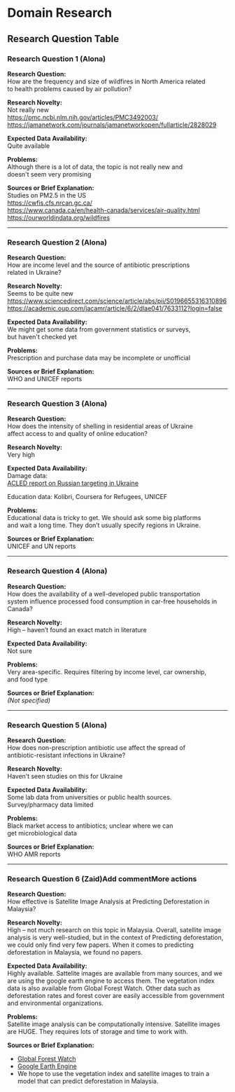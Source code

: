 # Domain Research

## Research Question Table

### Research Question 1 (Alona)

**Research Question:**  
How are the frequency and size of wildfires in North America related  
to health problems caused by air pollution?

**Research Novelty:**  
Not really new  
<https://pmc.ncbi.nlm.nih.gov/articles/PMC3492003/>  
<https://jamanetwork.com/journals/jamanetworkopen/fullarticle/2828029>

**Expected Data Availability:**  
Quite available

**Problems:**  
Although there is a lot of data, the topic is not really new and  
doesn't seem very promising

**Sources or Brief Explanation:**  
Studies on PM2.5 in the US  
<https://cwfis.cfs.nrcan.gc.ca/>  
<https://www.canada.ca/en/health-canada/services/air-quality.html>  
<https://ourworldindata.org/wildfires>

---

### Research Question 2 (Alona)

**Research Question:**  
How are income level and the source of antibiotic prescriptions  
related in Ukraine?

**Research Novelty:**  
Seems to be quite new  
<https://www.sciencedirect.com/science/article/abs/pii/S0196655316310896>  
<https://academic.oup.com/jacamr/article/6/2/dlae041/7633112?login=false>

**Expected Data Availability:**  
We might get some data from government statistics or surveys,  
but haven't checked yet

**Problems:**  
Prescription and purchase data may be incomplete or unofficial

**Sources or Brief Explanation:**  
WHO and UNICEF reports

---

### Research Question 3 (Alona)

**Research Question:**  
How does the intensity of shelling in residential areas of Ukraine  
affect access to and quality of online education?

**Research Novelty:**  
Very high

**Expected Data Availability:**  
Damage data:  
[ACLED report on Russian targeting in Ukraine](https://acleddata.com/2025/02/21/bombing-into-submission-russian-targeting-of-civilians-and-infrastructure-in-ukraine/)

Education data: Kolibri, Coursera for Refugees, UNICEF

**Problems:**  
Educational data is tricky to get. We should ask some big platforms  
and wait a long time. They don’t usually specify regions in Ukraine.

**Sources or Brief Explanation:**  
UNICEF and UN reports

---

### Research Question 4 (Alona)

**Research Question:**  
How does the availability of a well-developed public transportation  
system influence processed food consumption in car-free households in Canada?

**Research Novelty:**  
High – haven’t found an exact match in literature

**Expected Data Availability:**  
Not sure

**Problems:**  
Very area-specific. Requires filtering by income level, car ownership,  
and food type

**Sources or Brief Explanation:**  
_(Not specified)_

---

### Research Question 5 (Alona)

**Research Question:**  
How does non-prescription antibiotic use affect the spread of  
antibiotic-resistant infections in Ukraine?

**Research Novelty:**  
Haven’t seen studies on this for Ukraine

**Expected Data Availability:**  
Some lab data from universities or public health sources.  
Survey/pharmacy data limited

**Problems:**  
Black market access to antibiotics; unclear where we can  
get microbiological data

**Sources or Brief Explanation:**  
WHO AMR reports

---

### Research Question 6 (Zaid)Add commentMore actions

**Research Question:**  
How effective is Satellite Image Analysis at Predicting Deforestation in Malaysia?

**Research Novelty:**  
High – not much research on this topic in Malaysia.
Overall, satellite image analysis is very well-studied, but in the context
of Predicting deforestation, we could only find very few papers.
When it comes to predicting deforestation in Malaysia, we found no papers.

**Expected Data Availability:**  
Highly available.
Sattelite images are available from many sources, and we are using the
google earth engine to access them.
The vegetation index data is also available from Global Forest Watch.
Other data such as deforestation rates and forest cover are easily
accessible from government and environmental organizations.

**Problems:**  
Satellite image analysis can be computationally intensive.
Satellite images are HUGE. They requires lots of storage and time to work with.

**Sources or Brief Explanation:**  

- [Global Forest Watch](https://www.globalforestwatch.org/)
- [Google Earth Engine](https://earthengine.google.com/)
- We hope to use the vegetation index and satellite images to train a model
  that can predict deforestation in Malaysia.
